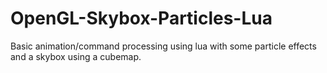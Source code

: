 # OpenGL-Skybox-Particles-Lua
Basic animation/command processing using lua with some particle effects and a skybox using a cubemap.
